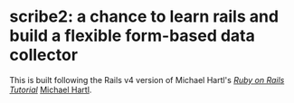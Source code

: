 # scribe2: a chance to learn rails and build a flexible form-based data collector

This is built following the Rails v4 version of Michael Hartl's
[*Ruby on Rails Tutorial*](http://railstutorial.org/)
[Michael Hartl](http://michaelhartl.com/).
